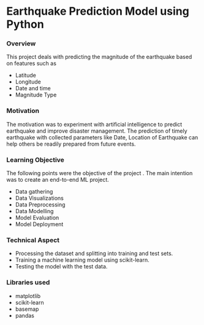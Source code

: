 # Earthquake Prediction Model using Python

### Overview
This project deals with predicting the magnitude of the earthquake based on features such as
- Latitude
- Longitude
- Date and time
- Magnitude Type

### Motivation
The motivation was to experiment with artificial intelligence to predict earthquake and improve disaster management. The prediction of timely earthquake with collected parameters like Date, Location of Earthquake can help others be readily prepared from future events.

### Learning Objective
The following points were the objective of the project . The main intention was to create an end-to-end ML project.
- Data gathering 
- Data Visualizations 
- Data Preprocessing 
- Data Modelling 
- Model Evaluation 
- Model Deployment 

### Technical Aspect 
- Processing the dataset and splitting into training and test sets.
- Training a machine learning model using scikit-learn.
- Testing the model with the test data.

### Libraries used
- matplotlib
- scikit-learn
- basemap
- pandas
